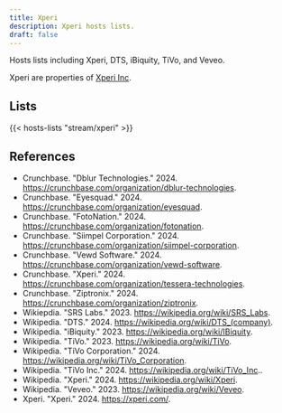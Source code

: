 ```yaml
---
title: Xperi
description: Xperi hosts lists.
draft: false
---
```


Hosts lists including Xperi, DTS, iBiquity, TiVo, and Veveo.

Xperi are properties of [Xperi Inc](https://xperi.com/).

## Lists

{{< hosts-lists "stream/xperi" >}}

## References

+ Crunchbase. "Dblur Technologies." 2024. https://crunchbase.com/organization/dblur-technologies.
+ Crunchbase. "Eyesquad." 2024. https://crunchbase.com/organization/eyesquad.
+ Crunchbase. "FotoNation." 2024. https://crunchbase.com/organization/fotonation.
+ Crunchbase. "Siimpel Corporation." 2024. https://crunchbase.com/organization/siimpel-corporation.
+ Crunchbase. "Vewd Software." 2024. https://crunchbase.com/organization/vewd-software.
+ Crunchbase. "Xperi." 2024. https://crunchbase.com/organization/tessera-technologies.
+ Crunchbase. "Ziptronix." 2024. https://crunchbase.com/organization/ziptronix.
+ Wikiepdia. "SRS Labs." 2023. https://wikipedia.org/wiki/SRS_Labs.
+ Wikipedia. "DTS." 2024. https://wikipedia.org/wiki/DTS_(company).
+ Wikipedia. "iBiquity." 2023. https://wikipedia.org/wiki/IBiquity.
+ Wikipedia. "TiVo." 2023. https://wikipedia.org/wiki/TiVo.
+ Wikipedia. "TiVo Corporation." 2024. https://wikipedia.org/wiki/TiVo_Corporation.
+ Wikipedia. "TiVo Inc." 2024. https://wikipedia.org/wiki/TiVo_Inc..
+ Wikipedia. "Xperi." 2024. https://wikipedia.org/wiki/Xperi.
+ Wikipedia. "Veveo." 2023. https://wikipedia.org/wiki/Veveo.
+ Xperi. "Xperi." 2024. https://xperi.com/.
